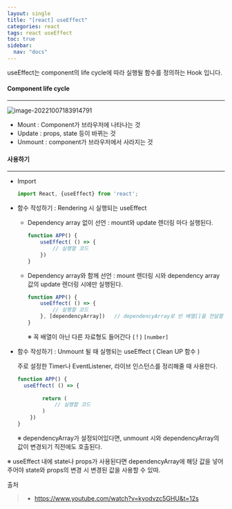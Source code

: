 ```yaml
---
layout: single
title: "[react] useEffect"
categories: react
tags: react useEffect
toc: true
sidebar:
  nav: "docs"
---
```


useEffect는 component의 life cycle에 따라 실행될 함수를 정의하는 Hook 입니다. 



#### Component life cycle

---

![image-20221007183914791](C:\Users\Minjoo\Desktop\devlog\roses16-dev.github.io\images\2022-10-07-useEffect\image-20221007183914791.png)

- Mount : Component가 브라우저에 나타나는 것
- Update : props, state 등이 바뀌는 것
- Unmount : component가 브라우저에서 사라지는 것





#### 사용하기

---

- Import

  ```jsx
  import React, {useEffect} from 'react';
  ```

  

- 함수 작성하기 : Rendering 시 실행되는 useEffect

  - Dependency array 없이 선언 : mount와 update 렌더링 마다 실행된다.

    ```jsx
    function APP() {
        useEffect( () => {
            // 실행할 코드
        })
    }
    ```

  - Dependency array와 함께 선언 : mount 렌더링 시와 dependency array 값의 update 렌더링 시에만 실행된다.

    ```jsx
    function APP() {
        useEffect( () => {
    		// 실행할 코드
        }, [dependencyArray])	// dependencyArray로 빈 배열[]을 전달할 경우 mounting 렌더링 시에만 실행된다.
    }
    ```

    ※ 꼭 배열이 아닌 다른 자료형도 들어간다 ( ! ) `[number]`

    

- 함수 작성하기 : Unmount 될 때 실행되는 useEffect ( Clean UP 함수 )

  주로 설정한 Timer나 EventListener, 라이브 인스턴스를 정리해줄 때 사용한다.

  ```jsx
  function APP() {
  	useEffect( () => {
          
          return (
              // 실행할 코드
          )
      })
  }
  ```

  ※ dependencyArray가 설정되어있다면, unmount 시와 dependencyArray의 값이 변경되기 직전에도 호출된다.

※ useEffect 내에 state나 props가 사용된다면 dependencyArray에 해당 값을 넣어주어야 state와 props의 변경 시 변경된 값을 사용할 수 있따.





출처 

> - https://www.youtube.com/watch?v=kyodvzc5GHU&t=12s